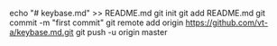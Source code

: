 echo "# keybase.md" >> README.md
git init
git add README.md
git commit -m "first commit"
git remote add origin https://github.com/vt-a/keybase.md.git
git push -u origin master
